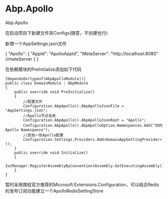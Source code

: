 # Abp.Apollo
Abp.Apollo

在启动项目下新建文件夹Configs(随意，不创建也行)

新增一个AppSettings.json文件

{
  "Apollo": {
    "AppId": "ApolloAppId",
    "MetaServer": "http://localhost:8080" //mateServer
  }
}

在依赖模块的PreInitialize添加如下代码


    [DependsOn(typeof(AbpApolloModule))]
    public class DomainModule : AbpModule
    {
        public override void PreInitialize()
        {
            //配置文件
            Configuration.AbpApollo().AbpApolloJsonFile = "AppSettings.json";
            //Apollo节点名称
            Configuration.AbpApollo().AbpApolloJsonRoot = "Apollo";
            Configuration.AbpApollo().AbpApolloOption.Namespances.Add("你的Apollo Namespance");
            //其他一些Apollo配置
            Configuration.Settings.Providers.Add<DomainAppSettingProvider>();
        }
        public override void Initialize()
        {
            IocManager.RegisterAssemblyByConvention(Assembly.GetExecutingAssembly());
        }
    }


暂时采用携程官方推荐的Microsoft.Extensions.Configuration，可以结合Redis的发布订阅功能建立一个ApolloRedisSettingStore
